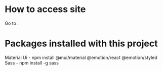 # How to access site

Go to :

# Packages installed with this project

Material Ui - npm install @mui/material @emotion/react @emotion/styled
Sass - npm install -g sass
